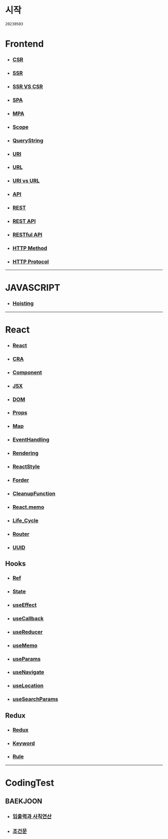 # 시작

`20230503`

# Frontend
- ### [CSR](/Frontend/CSR.md)
- ### [SSR](/Frontend/SSR.md)
- ### [SSR VS CSR](/Frontend/SSR%20vs%20CSR.md)
- ### [SPA](/Frontend/SPA.md)
- ### [MPA](/Frontend/SPA.md)
- ### [Scope](/Frontend/Scope.md)
- ### [QueryString](/Frontend/queryString.md)
- ### [URI](/Frontend/URI.md)
- ### [URL](/Frontend/URL.md)
- ### [URI vs URL](/Frontend/URI%20vs%20URL.md)
- ### [API](/Frontend/API.md)
- ### [REST](/Frontend/REST.md)
- ### [REST API](/Frontend/REST%20API.md)
- ### [RESTful API](/Frontend/RESTful.md)
- ### [HTTP Method](/Frontend/HTTP%20Method.md)
- ### [HTTP Protocol](/Frontend/HTTP%20Protocol.md)
---

# JAVASCRIPT
- ### [Hoisting](/JAVASCRIPT/Hoisting.md)
---
# React
- ### [React](/React/React.md)
- ### [CRA](/React/CRA.md)
- ### [Component](/React/Component.md)
- ### [JSX](/React//JSX.md)
- ### [DOM](/React/DOM.md)
- ### [Props](/React/Props.md)
- ### [Map](/React/Map.md)
- ### [EventHandling](/React/Event.md)
- ### [Rendering](/React/Rendering.md)
- ### [ReactStyle](/React/Style.md)
- ### [Forder](/React/Forder.md)
- ### [CleanupFunction](/React//CleanupFunction.md)
- ### [React.memo](/React/React.memo.md)
- ### [Life_Cycle](/React/Lifecycle.md)
- ### [Router](/React/Router.md)
- ### [UUID](/React/UUID.md)

## Hooks

- ### [Ref](/React/Ref.md)
- ### [State](/React/State.md)
- ### [useEffect](/React/useEffect.md)
- ### [useCallback](/React/useCallback.md)
- ### [useReducer](/React/useReducer.md)
- ### [useMemo](/React/useMemo.md)
- ### [useParams](/React/useParams.md)
- ### [useNavigate](/React/useNavigate.md)
- ### [useLocation](/React/useLocation.md)
- ### [useSearchParams](/React/useSearchParams.md)

## Redux

- ### [Redux](/React/Redux/Redux.md)
- ### [Keyword](/React/Redux/Keyword.md)
- ### [Rule](/React/Redux/Rule.md)

---

# CodingTest
  ## BAEKJOON
  - ### [입출력과 사칙연산](/CodingTest/baekjoon/%EC%9E%85%EC%B6%9C%EB%A0%A5%EA%B3%BC%20%EC%82%AC%EC%B9%99%EC%97%B0%EC%82%B0/)
  - ### [조건문](/CodingTest/baekjoon/%EC%A1%B0%EA%B1%B4%EB%AC%B8/)
